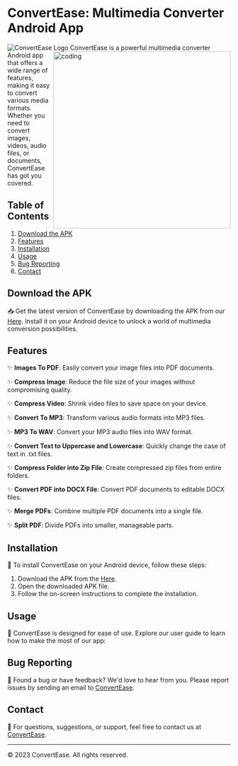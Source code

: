# ConvertEase: Multimedia Converter Android App

![ConvertEase Logo](https://drive.google.com/file/d/1bXin5Fm40mgZrxGshN3QbKPw9DhcBCzl/view?usp=drive_link)
<img align="right" alt="coding" width="400" src="[https://user-images.githubusercontent.com/55389276/140866485-8fb1c876-9a8f-4d6a-98dc-08c4981eaf70.gif](https://drive.google.com/file/d/1bXin5Fm40mgZrxGshN3QbKPw9DhcBCzl/view?usp=drive_link)"/>
ConvertEase is a powerful multimedia converter Android app that offers a wide range of features, making it easy to convert various media formats. Whether you need to convert images, videos, audio files, or documents, ConvertEase has got you covered.

## Table of Contents

1. [Download the APK](#download-the-apk)
2. [Features](#features)
3. [Installation](#installation)
4. [Usage](#usage)
5. [Bug Reporting](#bug-reporting)
6. [Contact](#contact)

## Download the APK

📥 Get the latest version of ConvertEase by downloading the APK from our [Here](https://your-app-download-link.com). Install it on your Android device to unlock a world of multimedia conversion possibilities.

## Features

✨ **Images To PDF**: Easily convert your image files into PDF documents.

✨ **Compress Image**: Reduce the file size of your images without compromising quality.

✨ **Compress Video**: Shrink video files to save space on your device.

✨ **Convert To MP3**: Transform various audio formats into MP3 files.

✨ **MP3 To WAV**: Convert your MP3 audio files into WAV format.

✨ **Convert Text to Uppercase and Lowercase**: Quickly change the case of text in .txt files.

✨ **Compress Folder into Zip File**: Create compressed zip files from entire folders.

✨ **Convert PDF into DOCX File**: Convert PDF documents to editable DOCX files.

✨ **Merge PDFs**: Combine multiple PDF documents into a single file.

✨ **Split PDF**: Divide PDFs into smaller, manageable parts.

## Installation

📲 To install ConvertEase on your Android device, follow these steps:

1. Download the APK from the [Here](https://your-app-download-link.com).
2. Open the downloaded APK file.
3. Follow the on-screen instructions to complete the installation.

## Usage

🚀 ConvertEase is designed for ease of use. Explore our user guide to learn how to make the most of our app:


## Bug Reporting

🐞 Found a bug or have feedback? We'd love to hear from you. Please report issues by sending an email to [ConvertEase](mailto:easeconvert@gmail.com).

## Contact

📧 For questions, suggestions, or support, feel free to contact us at [ConvertEase](mailto:easeconvert@gmail.com).

---

© 2023 ConvertEase. All rights reserved.
